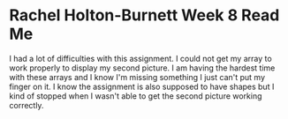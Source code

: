 <h1> Rachel Holton-Burnett Week 8 Read Me </h1>
<p> I had a lot of difficulties with this assignment. I could not get my array to work properly to display my second picture. I am having the hardest time with these arrays and I know I'm missing something I just can't put my finger on it. I know the assignment is also supposed to have shapes but I kind of stopped when I wasn't able to get the second picture working correctly. </p>
